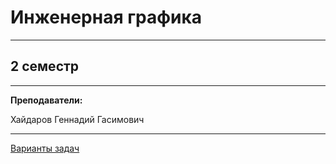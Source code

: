 # Инженерная графика
____________
## 2 семестр
___________
**Преподаватели:**

Хайдаров Геннадий Гасимович
 
_________
[Варианты задач](../Files/Documents/GroupList_sem_2.md)
